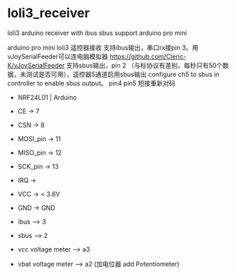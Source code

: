 # loli3_receiver
loli3 arduino receiver with ibus sbus support
arduino pro mini

arduino pro mini loli3 遥控器接收
支持ibus输出，串口rx接pin 3。用vJoySerialFeeder可以连电脑模拟器 https://github.com/Cleric-K/vJoySerialFeeder
支持sbus输出，pin 2 （与标协议有差别，每秒只有50个数据，未测试是否可用），遥控器5通道启用sbus输出 configure ch5 to sbus in controller to enable sbus output。
pin4 pin5 短接重新对码


 * NRF24L01 | Arduino
 * CE    -> 7
 * CSN   -> 8
 * MOSI_pin  -> 11
 * MISO_pin  -> 12
 * SCK_pin   -> 13
 * IRQ   -> 
 * VCC   -> < 3.6V
 * GND   -> GND

 * ibus   --> 3
 * sbus   --> 2
 * vcc voltage meter --> a3
 * vbat voltage meter --> a2 (加电位器 add Potentiometer)

